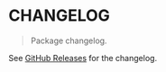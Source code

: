 # CHANGELOG

> Package changelog.

See [GitHub Releases](https://github.com/stdlib-js/streams-node-stderr/releases) for the changelog.